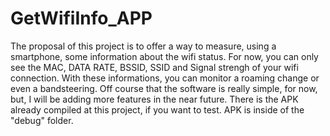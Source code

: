# GetWifiInfo_APP
The proposal of this project is to offer a way to measure, using a smartphone, some information about the wifi status.  For now, you can only see the MAC, DATA RATE, BSSID, SSID and Signal strengh of your wifi connection. With these informations, you can monitor a roaming change or even a bandsteering. Off course that the software is really simple, for now, but, I will be adding more features in the near future.  There is the APK already compiled at this project, if you want to test.  APK is inside of the "debug" folder.
